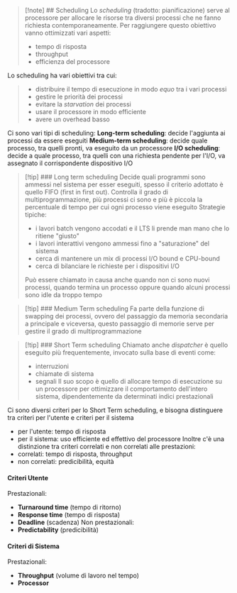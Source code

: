 >[!note]  ## Scheduling
>Lo *scheduling* (tradotto: pianificazione) serve al processore per allocare le risorse tra diversi processi che ne fanno richiesta contemporaneamente. Per raggiungere questo obiettivo vanno ottimizzati vari aspetti:
>- tempo di risposta
>- throughput
>- efficienza del processore
>
Lo scheduling ha vari obiettivi tra cui: 
>- distribuire il tempo di esecuzione in modo *equo* tra i vari processi
>- gestire le priorità dei processi
>- evitare la *starvation* dei processi
>- usare il processore in modo efficiente
>- avere un overhead basso

Ci sono vari tipi di scheduling:
**Long-term scheduling**: decide l'aggiunta ai processi da essere eseguiti
**Medium-term scheduling**: decide quale processo, tra quelli pronti, va eseguito da un processore
**I/O scheduling**: decide a quale processo, tra quelli con una richiesta pendente per l'I/O, va assegnato il corrispondente dispositivo I/O


>[!tip] ### Long term scheduling
>Decide quali programmi sono ammessi nel sistema per esser eseguiti, spesso il criterio adottato è quello FIFO (first in first out). Controlla il grado di multiprogrammazione, più processi ci sono e più è piccola la percentuale di tempo per cui ogni processo viene eseguito
>Strategie tipiche:
>- i lavori batch vengono accodati e il LTS li prende man mano che lo ritiene "giusto"
>- i lavori interattivi vengono ammessi fino a "saturazione" del sistema
>- cerca di mantenere un mix di processi I/O bound e CPU-bound
>- cerca di bilanciare le richieste per i dispositivi I/O
>
>Può essere chiamato in causa anche quando non ci sono nuovi processi, quando termina un processo oppure quando alcuni processi sono idle da troppo tempo

>[!tip] ### Medium Term scheduling
>Fa parte della funzione di swapping dei processi, ovvero del passaggio da memoria secondaria a principale e viceversa, questo passaggio di memorie serve per gestire il grado di multiprogrammazione

>[!tip] ### Short Term scheduling
>Chiamato anche *dispatcher* è quello eseguito più frequentemente, invocato sulla base di eventi come:
>- interruzioni
>- chiamate di sistema
>- segnali
>Il suo scopo è quello di allocare tempo di esecuzione su un processore per ottimizzare il comportamento dell'intero sistema, dipendentemente da determinati indici prestazionali

Ci sono diversi criteri per lo Short Term scheduling, e bisogna distinguere tra criteri per l'utente e criteri per il sistema
- per l'utente: tempo di risposta
- per il sistema: uso efficiente ed effettivo del processore
Inoltre c'è una distinzione tra criteri correlati e non correlati alle prestazioni:
- correlati: tempo di risposta, throughput
- non correlati: predicibilità, equità
#### Criteri Utente
Prestazionali: 
- **Turnaround time** (tempo di ritorno)
- **Response time** (tempo di risposta)
- **Deadline** (scadenza)
Non prestazionali:
- **Predictability** (predicibilità)

#### Criteri di Sistema
Prestazionali:
- **Throughput** (volume di lavoro nel tempo)
- **Processor**

